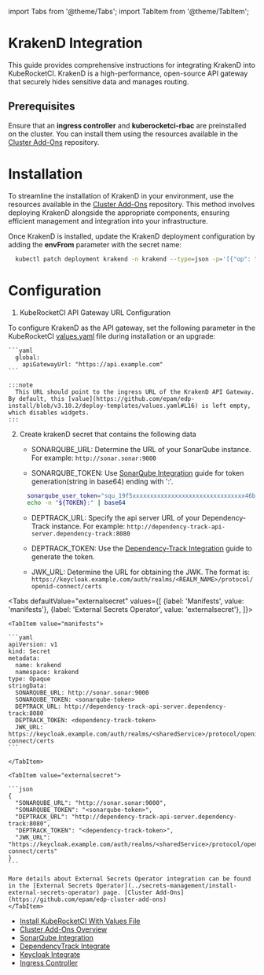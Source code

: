 import Tabs from '@theme/Tabs';
import TabItem from '@theme/TabItem';

# KrakenD Integration

This guide provides comprehensive instructions for integrating KrakenD into KubeRocketCI. KrakenD is a high-performance, open-source API gateway that securely hides sensitive data and manages routing.

## Prerequisites

Ensure that an **ingress controller** and **kuberocketci-rbac** are preinstalled on the cluster. You can install them using the resources available in the [Cluster Add-Ons](https://github.com/epam/edp-cluster-add-ons) repository.

# Installation

To streamline the installation of KrakenD in your environment, use the resources available in the [Cluster Add-Ons](https://github.com/epam/edp-cluster-add-ons) repository. This method involves deploying KrakenD alongside the appropriate components, ensuring efficient management and integration into your infrastructure.

Once KrakenD is installed, update the KrakenD deployment configuration by adding the **envFrom** parameter with the secret name:

  ```bash
    kubectl patch deployment krakend -n krakend --type=json -p='[{"op": "add", "path": "/spec/template/spec/containers/0/envFrom", "value": [{"secretRef": {"name": "krakend"}}]}]'
  ```

# Configuration

1. KubeRocketCI API Gateway URL Configuration

  To configure KrakenD as the API gateway, set the following parameter in the KubeRocketCI [values.yaml](https://github.com/epam/edp-install/blob/v3.10.2/deploy-templates/values.yaml#L16) file during installation or an upgrade:

    ```yaml
      global:
        apiGatewayUrl: "https://api.example.com"
    ```

    :::note
      This URL should point to the ingress URL of the KrakenD API Gateway. By default, this [value](https://github.com/epam/edp-install/blob/v3.10.2/deploy-templates/values.yaml#L16) is left empty, which disables widgets.
    :::

2. Create krakenD secret that contains the following data

    * SONARQUBE_URL: Determine the URL of your SonarQube instance. For example: `http://sonar.sonar:9000`

    * SONARQUBE_TOKEN: Use [SonarQube Integration](../code-quality/sonarqube.md#configuration) guide for token generation(string in base64) ending with ':'.

    ```bash
      sonarqube_user_token="squ_19f5xxxxxxxxxxxxxxxxxxxxxxxxxxxxxxxx46b6"
      echo -n "${TOKEN}:" | base64
    ```

    * DEPTRACK_URL: Specify the api server URL of your Dependency-Track instance. For example: `http://dependency-track-api-server.dependency-track:8080`

    * DEPTRACK_TOKEN: Use the [Dependency-Track Integration](../devsecops/dependency-track.md#configuration) guide to generate the token.

    * JWK_URL: Determine the URL for obtaining the JWK. The format is: `https://keycloak.example.com/auth/realms/<REALM_NAME>/protocol/openid-connect/certs`

  <Tabs
    defaultValue="externalsecret"
    values={[
      {label: 'Manifests', value: 'manifests'},
      {label: 'External Secrets Operator', value: 'externalsecret'},
    ]}>

    <TabItem value="manifests">

    ```yaml
    apiVersion: v1
    kind: Secret
    metadata:
      name: krakend
      namespace: krakend
    type: Opaque
    stringData:
      SONARQUBE_URL: http://sonar.sonar:9000
      SONARQUBE_TOKEN: <sonarqube-token>
      DEPTRACK_URL: http://dependency-track-api-server.dependency-track:8080
      DEPTRACK_TOKEN: <dependency-track-token>
      JWK_URL: https://keycloak.example.com/auth/realms/<sharedService>/protocol/openid-connect/certs
    ```

    </TabItem>

    <TabItem value="externalsecret">

    ```json
    {
      "SONARQUBE_URL": "http://sonar.sonar:9000",
      "SONARQUBE_TOKEN": "<sonarqube-token>",
      "DEPTRACK_URL": "http://dependency-track-api-server.dependency-track:8080",
      "DEPTRACK_TOKEN": "<dependency-track-token>",
      "JWK_URL": "https://keycloak.example.com/auth/realms/<sharedService>/protocol/openid-connect/certs"
    }
    ```

    More details about External Secrets Operator integration can be found in the [External Secrets Operator](../secrets-management/install-external-secrets-operator) page. [Cluster Add-Ons](https://github.com/epam/edp-cluster-add-ons)
    </TabItem>

  </Tabs>

* [Install KubeRocketCI With Values File](../install-kuberocketci.md)
* [Cluster Add-Ons Overview](../add-ons-overview.md)
* [SonarQube Integration](../code-quality/sonarqube.md)
* [DependencyTrack Integrate](../devsecops/dependency-track.md)
* [Keycloak Integrate](../auth/keycloak.md)
* [Ingress Controller](../install-ingress-nginx.md)

